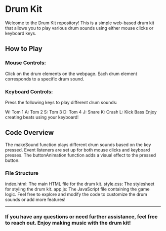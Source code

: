 # Drum Kit
Welcome to the Drum Kit repository! This is a simple web-based drum kit that allows you to play various drum sounds using either mouse clicks or keyboard keys.

## How to Play
### Mouse Controls:
Click on the drum elements on the webpage.
Each drum element corresponds to a specific drum sound.

### Keyboard Controls:
Press the following keys to play different drum sounds:

W: Tom 1
A: Tom 2
S: Tom 3
D: Tom 4
J: Snare
K: Crash
L: Kick Bass
Enjoy creating beats using your keyboard!

## Code Overview
The makeSound function plays different drum sounds based on the key pressed.
Event listeners are set up for both mouse clicks and keyboard presses.
The buttonAnimation function adds a visual effect to the pressed button.

### File Structure
index.html: The main HTML file for the drum kit.
style.css: The stylesheet for styling the drum kit.
app.js: The JavaScript file containing the game logic.
Feel free to explore and modify the code to customize the drum sounds or add more features!

<hr style="height:0.2; border:none; color:#333; background-color:#333;">

### If you have any questions or need further assistance, feel free to reach out. Enjoy making music with the drum kit!






